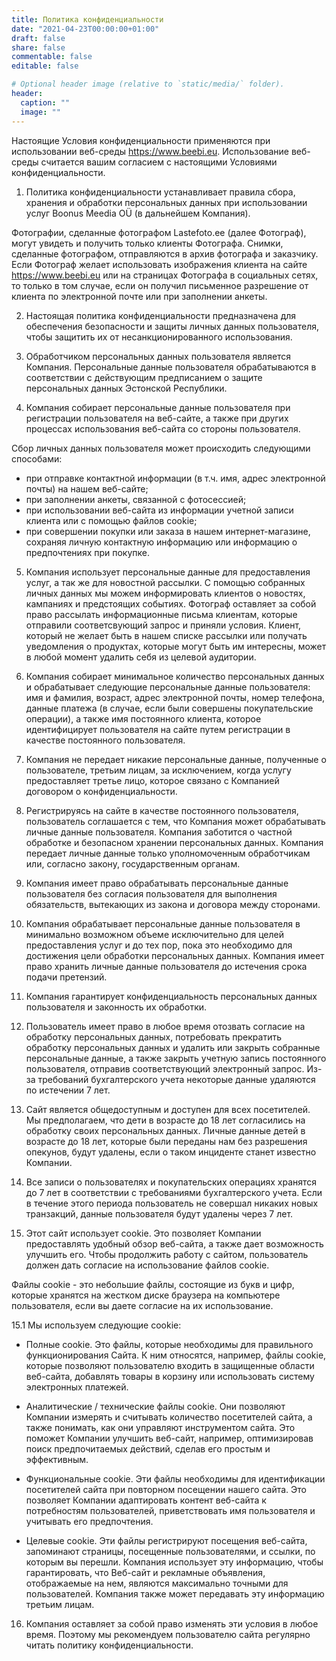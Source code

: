 ```yaml
---
title: Политика конфиденциальности
date: "2021-04-23T00:00:00+01:00"
draft: false
share: false
commentable: false
editable: false

# Optional header image (relative to `static/media/` folder).
header:
  caption: ""
  image: ""
---
```

Настоящие Условия конфиденциальности применяются при использовании веб-среды https://www.beebi.eu. Использование веб-среды считается вашим согласием с настоящими Условиями конфиденциальности.

1. Политика конфиденциальности устанавливает правила сбора, хранения и обработки персональных данных при использовании услуг Boonus Meedia OÜ (в дальнейшем Компания).

Фотографии, сделанные фотографом Lastefoto.ee (далее Фотограф), могут увидеть и получить только клиенты Фотографа. Снимки, сделанные фотографом, отправляются в архив фотографа и заказчику.
Если Фотограф желает использовать изображения клиента на сайте https://www.beebi.eu или на страницах Фотографа в социальных сетях, то только в том случае, если он получил письменное разрешение от клиента по электронной почте или при заполнении анкеты. 

2. Настоящая политика конфиденциальности предназначена для обеспечения безопасности и защиты личных данных пользователя, чтобы защитить их от несанкционированного использования.

3. Обработчиком персональных данных пользователя является Компания. Персональные данные пользователя обрабатываются в соответствии с действующим предписанием о защите персональных данных Эстонской Республики.

4. Компания собирает персональные данные пользователя при регистрации пользователя на веб-сайте, а также при других процессах использования веб-сайта со стороны пользователя.

Сбор личных данных пользователя может происходить следующими способами:

- при отправке контактной информации (в т.ч. имя, адрес электронной почты) на нашем веб-сайте;
- при заполнении анкеты, связанной с фотосессией;
- при использовании веб-сайта из информации учетной записи клиента или с помощью файлов cookie;
- при совершении покупки или заказа в нашем интернет-магазине, сохраняя личную контактную информацию или информацию о предпочтениях при покупке.

5. Компания использует персональные данные для предоставления услуг, а так же для новостной рассылки.
С помощью собранных личных данных мы можем информировать клиентов о новостях, кампаниях и предстоящих событиях. Фотограф оставляет за собой право рассылать информационные письма клиентам, которые отправили соответсвующий запрос и приняли условия. Клиент, который не желает быть в нашем списке рассылки или получать уведомления о продуктах, которые могут быть им интересны, может в любой момент удалить себя из целевой аудитории.

6. Компания собирает минимальное количество персональных данных и обрабатывает следующие персональные данные пользователя: имя и фамилия, возраст, адрес электронной почты, номер телефона, данные платежа (в случае, если были совершены покупательские операции), а также имя постоянного клиента, которое идентифицирует пользователя на сайте путем регистрации в качестве постоянного пользователя.

7. Компания не передает никакие персональные данные, полученные о пользователе, третьим лицам, за исключением, когда услугу предоставляет третье лицо, которое связано с Компанией договором о конфиденциальности.

8. Регистрируясь на сайте в качестве постоянного пользователя, пользователь соглашается с тем, что Компания может обрабатывать личные данные пользователя. Компания заботится о частной обработке и безопасном хранении персональных данных. Компания передает личные данные только уполномоченным обработчикам или, согласно закону, государственным органам.

9. Компания имеет право обрабатывать персональные данные пользователя без согласия пользователя для выполнения обязательств, вытекающих из закона и договора между сторонами.

10. Компания обрабатывает персональные данные пользователя в минимально возможном объеме исключительно для целей предоставления услуг и до тех пор, пока это необходимо для достижения цели обработки персональных данных. Компания имеет право хранить личные данные пользователя до истечения срока подачи претензий.

11. Компания гарантирует конфиденциальность персональных данных пользователя и законность их обработки.

12. Пользователь имеет право в любое время отозвать согласие на обработку персональных данных, потребовать прекратить обработку персональных данных и удалить или закрыть собранные персональные данные, а также закрыть учетную запись постоянного пользователя, отправив соответствующий электронный запрос. Из-за требований бухгалтерского учета некоторые данные удаляются по истечении 7 лет.

13. Сайт является общедоступным и доступен для всех посетителей. Мы предполагаем, что дети в возрасте до 18 лет согласились на обработку своих персональных данных. Личные данные детей в возрасте до 18 лет, которые были переданы нам без разрешения опекунов, будут удалены, если о таком инциденте станет известно Компании.

14. Все записи о пользователях и покупательских операциях хранятся до 7 лет в соответствии с требованиями бухгалтерского учета. Если в течение этого периода пользователь не совершал никаких новых транзакций, данные пользователя будут удалены через 7 лет.

15. Этот сайт использует cookie. Это позволяет Компании предоставлять удобный обзор веб-сайта, а также дает возможность улучшить его. Чтобы продолжить работу с сайтом, пользователь должен дать согласие на использование файлов cookie.

Файлы cookie - это небольшие файлы, состоящие из букв и цифр, которые хранятся на жестком диске браузера на компьютере пользователя, если вы даете согласие на их использование.

15.1 Мы используем следующие cookie:

- Полные cookie. Это файлы, которые необходимы для правильного функционирования Сайта. К ним относятся, например, файлы cookie, которые позволяют пользователю входить в защищенные области веб-сайта, добавлять товары в корзину или использовать систему электронных платежей.

- Аналитические / технические файлы cookie. Они позволяют Компании измерять и считывать количество посетителей сайта, а также понимать, как они управляют инструментом сайта. Это поможет Компании улучшить веб-сайт, например, оптимизировав поиск предпочитаемых действий, сделав его простым и эффективным.

- Функциональные cookie. Эти файлы необходимы для идентификации посетителей сайта при повторном посещении нашего сайта. Это позволяет Компании адаптировать контент веб-сайта к потребностям пользователей, приветствовать имя пользователя и учитывать его предпочтения.

- Целевые cookie. Эти файлы регистрируют посещения веб-сайта, запоминают страницы, посещенные пользователями, и ссылки, по которым вы перешли. Компания использует эту информацию, чтобы гарантировать, что Веб-сайт и рекламные объявления, отображаемые на нем, являются максимально точными для пользователей. Компания также может передавать эту информацию третьим лицам.

16. Компания оставляет за собой право изменять эти условия в любое время. Поэтому мы рекомендуем пользователю сайта регулярно читать политику конфиденциальности.